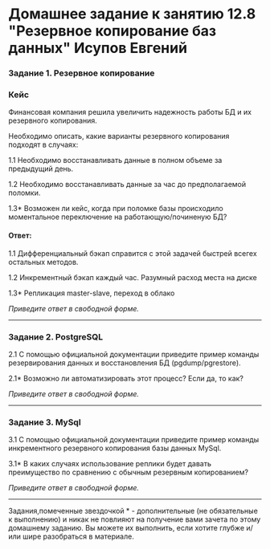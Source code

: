 # Домашнее задание к занятию 12.8 "Резервное копирование баз данных" Исупов Евгений


### Задание 1. Резервное копирование

### Кейс
Финансовая компания решила увеличить надежность работы БД и их резервного копирования. 

Необходимо описать, какие варианты резервного копирования подходят в случаях: 

1.1 Необходимо восстанавливать данные в полном объеме за предыдущий день.

1.2 Необходимо восстанавливать данные за час до предполагаемой поломки.

1.3* Возможен ли кейс, когда при поломке базы происходило моментальное переключение на работающую/починеную БД?
#### Ответ: 
1.1 Дифференциальный бэкап справится с этой задачей быстрей всегех остальных методов.

1.2 Инкрементный бэкап каждый час. Разумный расход места на диске

1.3* Репликация master-slave, переход в облако

*Приведите ответ в свободной форме.*

---

### Задание 2. PostgreSQL

2.1 С помощью официальной документации приведите пример команды резервирования данных и восстановления БД (pgdump/pgrestore).

2.1* Возможно ли автоматизировать этот процесс? Если да, то как?

*Приведите ответ в свободной форме.*

---

### Задание 3. MySql

3.1 С помощью официальной документации приведите пример команды инкрементного резервного копирования базы данных MySql. 

3.1* В каких случаях использование реплики будет давать преимущество по сравнению с обычным резервным копированием?

*Приведите ответ в свободной форме.*

---

Задания,помеченные звездочкой * - дополнительные (не обязательные к выполнению) и никак не повлияют на получение вами зачета по этому домашнему заданию. Вы можете их выполнить, если хотите глубже и/или шире разобраться в материале.
